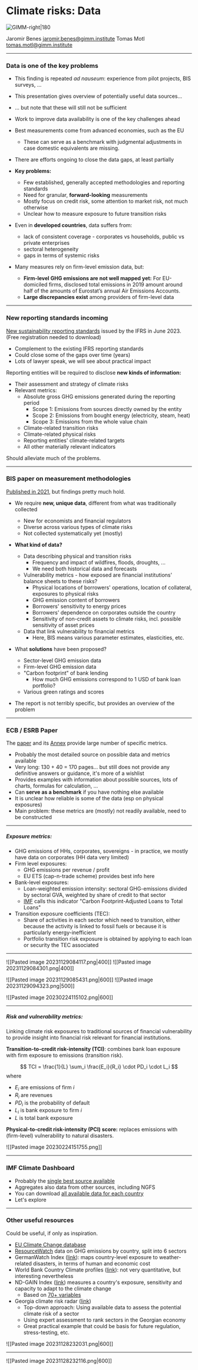 # Climate risks: Data

![GIMM-right|180](gimm-alt-white-bkg.png)

Jaromir Benes jaromir.benes@gimm.institute
Tomas Motl tomas.motl@gimm.institute

---
### Data is one of the key problems

* This finding is repeated *ad nauseum*: experience from pilot projects, BIS surveys, ...
* This presentation gives overview of potentially useful data sources...
* ... but note that these will still not be sufficient
* Work to improve data availability is one of the key challenges ahead
* Best measurements come from advanced economies, such as the EU
	* These can serve as a benchmark with judgmental adjustments in case domestic equivalents are missing.
* There are efforts ongoing to close the data gaps, at least partially

* **Key problems:**
	* Few established, generally accepted methodologies and reporting standards
	* Need for granular, **forward-looking** measurements
	* Mostly focus on credit risk, some attention to market risk, not much otherwise
	* Unclear how to measure exposure to future transition risks
	 

* Even in **developed countries**, data suffers from: 
	* lack of consistent coverage - corporates vs households, public vs private enterprises 
	* sectoral heterogeneity
	* gaps in terms of systemic risks
* Many measures rely on firm-level emission data, but:
	* **Firm-level GHG emissions are not well mapped yet:** For EU-domiciled firms, disclosed total emissions in 2019 amount around half of the amounts of Eurostat’s annual Air Emissions Accounts.
	* **Large discrepancies exist** among providers of firm-level data



---

### New reporting standards incoming

[New sustainability reporting standards](https://www.ifrs.org/projects/completed-projects/2023/climate-related-disclosures/) issued by the IFRS in June 2023. (Free registration needed to download)
* Complement to the existing IFRS reporting standards 
* Could close some of the gaps over time (years)
* Lots of lawyer speak, we will see about practical impact

Reporting entities will be required to disclose **new kinds of information:**
 * Their assessment and strategy of climate risks
 * Relevant metrics:
	 *  Absolute gross GHG emissions generated during the reporting period 
		 * Scope 1: Emissions from sources directly owned by the entity
		 * Scope 2: Emissions from bought energy (electricity, steam, heat)
		 * Scope 3: Emissions from the whole value chain
	 * Climate-related transition risks
	 * Climate-related physical risks
	 * Reporting entities' climate-related targets
	 * All other materially relevant indicators

Should alleviate much of the problems. 

---

### BIS paper on measurement methodologies

[Published in 2021](https://www.bis.org/bcbs/publ/d518.htm), but findings pretty much hold.

* We require **new, unique data**, different from what was traditionally collected
	* New for economists and financial regulators
	* Diverse across various types of climate risks
	* Not collected systematically yet (mostly)
* **What kind of data?**
	* Data describing physical and transition risks 
		* Frequency and impact of wildfires, floods, droughts, ...
		* We need both historical data and forecasts
	* Vulnerability metrics - how exposed are financial institutions' balance sheets to these risks?
		* Physical locations of borrowers' operations, location of collateral, exposures to physical risks 
		* GHG emission content of borrowers
		* Borrowers' sensitivity to energy prices
		* Borrowers' dependence on corporates outside the country
		* Sensitivity of non-credit assets to climate risks, incl. possible sensitivity of asset prices
	* Data that link vulnerability to financial metrics
		* Here, BIS means various parameter estimates, elasticities, etc.
		  
		  
* What **solutions** have been proposed?
	* Sector-level GHG emission data
	* Firm-level GHG emission data
	* "Carbon footprint" of bank lending
		* How much GHG emissions correspond to 1 USD of bank loan portfolio?
	* Various green ratings and scores
* The report is not terribly specific, but provides an overview of the problem

---

### ECB / ESRB Paper

The [paper](https://www.esrb.europa.eu/pub/pdf/reports/esrb.ecb.climate_report202207~622b791878.en.pdf) and its [Annex](https://www.esrb.europa.eu/pub/pdf/reports/esrb.ecb.climate_report_annex202207~89d3b399cf.en.pdf) provide large number of specific metrics.

* Probably the most detailed source on possible data and metrics available
* Very long: 130 + 40 = 170 pages... but still does not provide any definitive answers or guidance, it's more of a wishlist
* Provides examples with information about possible sources, lots of charts, formulas for calculation, ...
* Can **serve as a benchmark** if you have nothing else available
* It is unclear how reliable is some of the data (esp on physical exposures)
* Main problem: these metrics are (mostly) not readily available, need to be constructed
---

##### Exposure metrics:
* GHG emissions of HHs, corporates, sovereigns - in practice, we mostly have data on corporates (HH data very limited)
* Firm level exposures: 
	* GHG emissions per revenue / profit
	* EU ETS (cap-n-trade scheme) provides best info here
* Bank-level exposures: 
	* Loan-weighted emission intensity: sectoral GHG-emissions divided by sectoral GVA, weighted by share of credit to that sector 
	* [IMF](https://climatedata.imf.org/) calls this indicator "Carbon Footprint-Adjusted Loans to Total Loans"
* Transition exposure coefficients (TEC): 
	* Share of activities in each sector which need to transition, either because the activity is linked to fossil fuels or because it is particularly energy-inefficient
	* Portfolio transition risk exposure is obtained by applying to each loan or security the TEC associated 
---

![[Pasted image 20231129084117.png|400]]
![[Pasted image 20231129084301.png|400]]

![[Pasted image 20231129085431.png|600]]
![[Pasted image 20231129094323.png|500]]

![[Pasted image 20230224115102.png|600]]

---

##### Risk and vulnerability metrics:
Linking climate risk exposures to traditional sources of financial vulnerability to provide insight into financial risk relevant for financial institutions.

**Transition-to-credit risk-intensity (TCI)**: combines bank loan exposure with firm exposure to emissions (transition risk).

$$
TCI = \frac{1}{L} \sum_i \frac{E_i}{R_i} \cdot PD_i \cdot L_i
$$
where
* $E_i$ are emissions of firm $i$
* $R_i$ are revenues
* $PD_i$ is the probability of default 
* $L_i$ is bank exposure to firm $i$
* $L$ is total bank exposure

**Physical-to-credit risk-intensity (PCI) score:** replaces emissions with (firm-level) vulnerability to natural disasters. 

![[Pasted image 20230224151755.png]]


---

### IMF Climate Dashboard

* Probably the [single best source available](https://climatedata.imf.org/pages/access-data)
* Aggregates also data from other sources, including NGFS
* You can download [all available data for each country](https://climatedata.imf.org/search?categories=country%20files)
* Let's explore

---

### Other useful resources

Could be useful, if only as inspiration.

* [EU Climate Change database](https://ec.europa.eu/eurostat/web/climate-change/database)
* [ResourceWatch](https://resourcewatch.org/data/explore/cli008-Greenhouse-Gas-Emissions-by-Country-and-Sector-Full-Longform?section=All+data&selectedCollection=&zoom=3&lat=0&lng=0&pitch=0&bearing=0&basemap=dark&labels=light&layers=%255B%257B%2522dataset%2522%253A%2522a290675c-9528-4a51-8201-f6c2d7848744%2522%252C%2522opacity%2522%253A1%252C%2522layer%2522%253A%252209aa80be-d7c8-4008-98fb-8adbd3a2e05b%2522%257D%255D&aoi=&page=1&sort=most-viewed&sortDirection=-1&topics=%255B%2522climate%2522%255D) data on GHG emissions by country, split into 6 sectors
* GermanWatch Index ([link](https://www.germanwatch.org/en/19777)): maps country-level exposure to weather-related disasters, in terms of human and economic cost
* World Bank Country Climate profiles ([link](https://climateknowledgeportal.worldbank.org/country-profiles)): not very quantitative, but interesting nevertheless
* ND-GAIN Index ([link](https://gain.nd.edu/our-work/country-index/)) measures a country's exposure, sensitivity and capacity to adapt to the climate change
	* Based on [70+ variables](https://gain.nd.edu/assets/522870/nd_gain_countryindextechreport_2023_01.pdf)
* Georgia climate risk radar ([link](https://nbg.gov.ge/en/page/climate-risk-radar))
	* Top-down approach: Using available data to assess the potential climate risk of a sector
	* Using expert assessment to rank sectors in the Georgian economy
	* Great practical example that could be basis for future regulation, stress-testing, etc.

![[Pasted image 20231128232031.png|600]]

---

![[Pasted image 20231128232116.png|600]]
